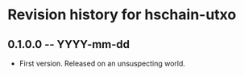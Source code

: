 # Revision history for hschain-utxo

## 0.1.0.0 -- YYYY-mm-dd

* First version. Released on an unsuspecting world.
